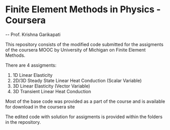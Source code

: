 # Finite Element Methods in Physics - Coursera 

-- Prof. Krishna Garikapati

This repository consists of the modified code submitted for the assigments of the coursera MOOC by University of Michigan on Finite Element Methods. 

There are 4 assigments:
1) 1D Linear Elasticity
2) 2D/3D Steady State Linear Heat Conduction (Scalar Variable)
3) 3D Linear Elasticity (Vector Variable)
4) 3D Transient Linear Heat Conduction

Most of the base code was provided as a part of the course and is available for download in the coursera site

The edited code with solution for assigments is provided within the folders in the repository.


